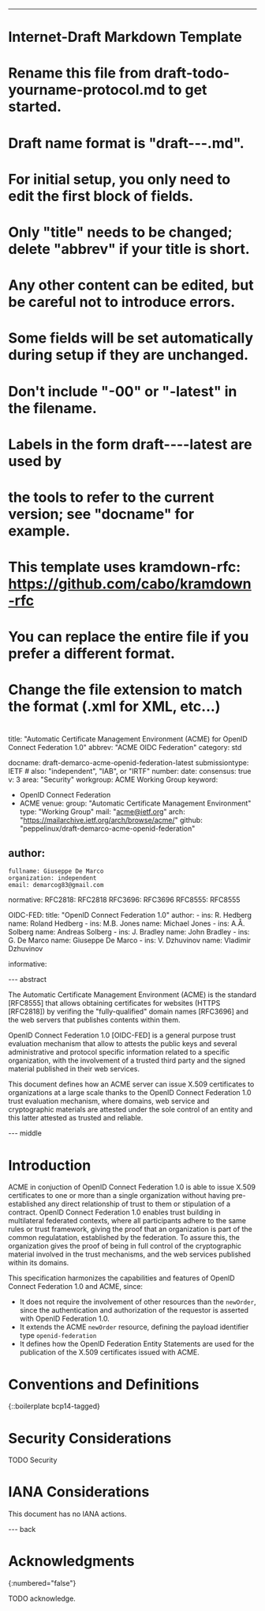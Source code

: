 ---
###
# Internet-Draft Markdown Template
#
# Rename this file from draft-todo-yourname-protocol.md to get started.
# Draft name format is "draft-<yourname>-<workgroup>-<name>.md".
#
# For initial setup, you only need to edit the first block of fields.
# Only "title" needs to be changed; delete "abbrev" if your title is short.
# Any other content can be edited, but be careful not to introduce errors.
# Some fields will be set automatically during setup if they are unchanged.
#
# Don't include "-00" or "-latest" in the filename.
# Labels in the form draft-<yourname>-<workgroup>-<name>-latest are used by
# the tools to refer to the current version; see "docname" for example.
#
# This template uses kramdown-rfc: https://github.com/cabo/kramdown-rfc
# You can replace the entire file if you prefer a different format.
# Change the file extension to match the format (.xml for XML, etc...)
#
###
title: "Automatic Certificate Management Environment (ACME) for OpenID Connect Federation 1.0"
abbrev: "ACME OIDC Federation"
category: std

docname: draft-demarco-acme-openid-federation-latest
submissiontype: IETF  # also: "independent", "IAB", or "IRTF"
number:
date:
consensus: true
v: 3
area: "Security"
workgroup: ACME Working Group
keyword:
 - OpenID Connect Federation
 - ACME
venue:
  group: "Automatic Certificate Management Environment"
  type: "Working Group"
  mail: "acme@ietf.org"
  arch: "https://mailarchive.ietf.org/arch/browse/acme/"
  github: "peppelinux/draft-demarco-acme-openid-federation"

author:
 -
    fullname: Giuseppe De Marco
    organization: independent
    email: demarcog83@gmail.com

normative:
  RFC2818: RFC2818
  RFC3696: RFC3696
  RFC8555: RFC8555

  OIDC-FED:
    title: "OpenID Connect Federation 1.0"
    author:
      -
        ins: R. Hedberg
        name: Roland Hedberg
      -
        ins: M.B. Jones
        name: Michael Jones
      -
        ins: A.Å. Solberg
        name: Andreas Solberg
      -
        ins: J. Bradley
        name: John Bradley
      -
        ins: G. De Marco
        name: Giuseppe De Marco
      -
        ins: V. Dzhuvinov
        name: Vladimir Dzhuvinov

informative:


--- abstract

The Automatic Certificate Management Environment (ACME) is the standard [RFC8555] that allows obtaining certificates for websites (HTTPS [RFC2818]) by verifing the "fully-qualified" domain names [RFC3696] and the web servers that publishes contents within them.

OpenID Connect Federation 1.0 [OIDC-FED] is a general purpose trust evaluation mechanism that allow to attests the public keys and several administrative and protocol specific information related to a specific organization, with the involvement of a trusted third party and the signed material published in their web services.

This document defines how an ACME server can issue X.509 certificates to organizations at a large scale thanks to the OpenID Connect Federation 1.0 trust evaluation mechanism, where domains, web service and cryptographic materials are attested under the sole control of an entity and this latter attested as trusted and reliable. 

--- middle

# Introduction

ACME in conjuction of OpenID Connect Federation 1.0 is able to issue X.509 certificates to one or more than a single organization without having pre-established any direct relationship of trust to them or stipulation of a contract. OpenID Connect Federation 1.0 enables trust building in multilateral federated contexts, where all participants adhere to the same rules or trust framework, giving the proof that an organization is part of the common regulatation, established by the federation. To assure this, the organization gives the proof of being in full control of the cryptographic material involved in the trust mechanisms, and the web services published within its domains.

This specification harmonizes the capabilities and features of OpenID Connect Federation 1.0 and ACME, since:

- It does not require the involvement of other resources than the `newOrder`, since the authentication and authorization of the requestor is asserted with OpenID Federation 1.0.
- It extends the ACME `newOrder` resource, defining the payload identifier type `openid-federation`
- It defines how the OpenID Federation Entity Statements are used for the publication of the X.509 certificates issued with ACME.

# Conventions and Definitions

{::boilerplate bcp14-tagged}


# Security Considerations

TODO Security


# IANA Considerations

This document has no IANA actions.


--- back

# Acknowledgments
{:numbered="false"}

TODO acknowledge.
